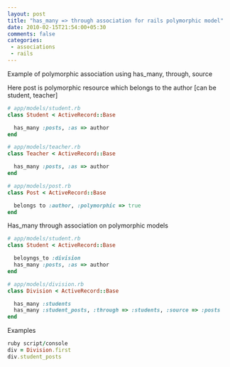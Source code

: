 ```yaml
---
layout: post
title: "has_many => through association for rails polymorphic model"
date: 2010-02-15T21:54:00+05:30
comments: false
categories:
 - associations
 - rails
---
```


Example of polymorphic association using has_many, through, source

Here post is polymorphic resource which belongs to the author [can be student, teacher]

```ruby
# app/models/student.rb
class Student < ActiveRecord::Base

  has_many :posts, :as => author
end

# app/models/teacher.rb
class Teacher < ActiveRecord::Base

  has_many :posts, :as => author
end

# app/models/post.rb
class Post < ActiveRecord::Base

  belongs to :author, :polymorphic => true
end
```
Has_many through association on polymorphic models

```ruby
# app/models/student.rb
class Student < ActiveRecord::Base

  beloyngs_to :division
  has_many :posts, :as => author
end

# app/models/division.rb
class Division < ActiveRecord::Base

  has_many :students
  has_many :student_posts, :through => :students, :source => :posts
end
```
Examples 

```ruby
ruby script/console
div = Division.first
div.student_posts
```
